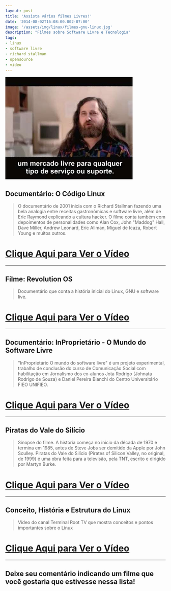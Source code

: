 ```yaml
---
layout: post
title: 'Assista vários filmes Livres!'
date: '2014-08-02T16:08:00.002-07:00'
image: '/assets/img/linux/filmes-gnu-linux.jpg'
description: "Filmes sobre Software Livre e Tecnologia"
tags:
- linux
- software livre
- richard stallman
- opensource
- video
---
```


![Assista vários filmes Livres!](/assets/img/linux/filmes-gnu-linux.jpg "Filmes sobre Software Livre e Tecnologia")

## Documentário: O Código Linux

> O documentário de 2001 inicia com o Richard Stallman fazendo uma bela analogia entre receitas gastronômicas e software livre, além de Eric Raymond explicando a cultura hacker. O filme conta também com depoimentos de personalidades como Alan Cox, John "Maddog" Hall, Dave Miller, Andrew Leonard, Eric Allman, Miguel de Icaza, Robert Young e muitos outros.


# [Clique Aqui para Ver o Vídeo](//www.youtube.com/watch?v=v1cd1AkHUqQ)


***

## Filme: Revolution OS

> Documentário que conta a história inicial do Linux, GNU e software live.


# [Clique Aqui para Ver o Vídeo](//www.youtube.com/watch?v=plMxWpXhqig)


***

## Documentário: InProprietário - O Mundo do Software Livre

> "InProprietário O mundo do software livre" é um projeto experimental, trabalho de conclusão do curso de Comunicação Social com habilitação em Jornalismo dos ex-alunos Jota Rodrigo (Johnata Rodrigo de Souza) e Daniel Pereira Bianchi do Centro Universitário FIEO UNIFIEO.


# [Clique Aqui para Ver o Vídeo](//www.youtube.com/watch?v=MKDn9quw5sc)


***

## Piratas do Vale do Silício

> Sinopse do filme. A história começa no início da década de 1970 e termina em 1985, antes de Steve Jobs ser demitido da Apple por John Sculley. Piratas do Vale do Silício (Pirates of Silicon Valley, no original, de 1999) é uma obra feita para a televisão, pela TNT, escrito e dirigido por Martyn Burke.


# [Clique Aqui para Ver o Vídeo](//www.youtube.com/watch?v=wI5Z8J8wFOo)


***

## Conceito, História e Estrutura do Linux

> Vídeo do canal Terminal Root TV que mostra conceitos e pontos importantes sobre o Linux


# [Clique Aqui para Ver o Vídeo](//www.youtube.com/watch?v=zqxqvkoRsTw)


***

## Deixe seu comentário indicando um filme que você gostaria que estivesse nessa lista!

<script async src="https://pagead2.googlesyndication.com/pagead/js/adsbygoogle.js"></script>

<!-- Informat -->
<ins class="adsbygoogle"
 style="display:block"
 data-ad-client="ca-pub-2838251107855362"
 data-ad-slot="2327980059"
 data-ad-format="auto"
 data-full-width-responsive="true"></ins>

<script>
(adsbygoogle = window.adsbygoogle || []).push({});
</script>

